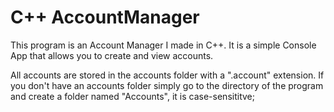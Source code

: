 # C++ AccountManager
This program is an Account Manager I made in C++.
It is a simple Console App that allows you to create and view accounts.

All accounts are stored in the accounts folder with a ".account" extension.
If you don't have an accounts folder simply go to the directory of the program and create a folder named "Accounts", it is case-sensititve;
